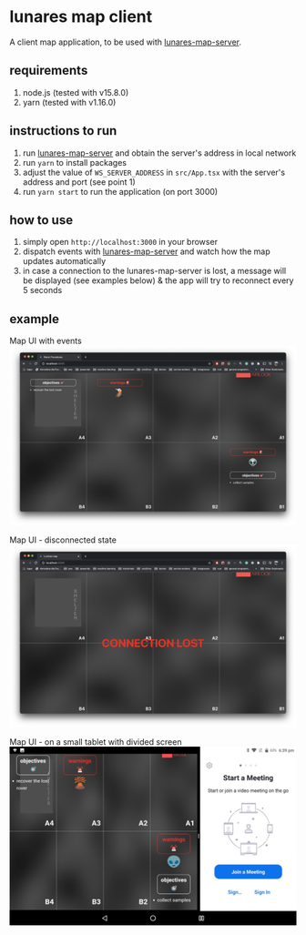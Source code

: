 # lunares map client

A client map application, to be used with [lunares-map-server](https://github.com/belfz/lunares-map-server).

## requirements

1. node.js (tested with v15.8.0)
2. yarn (tested with v1.16.0)

## instructions to run

1. run [lunares-map-server](https://github.com/belfz/lunares-map-server) and obtain the server's address in local network
2. run `yarn` to install packages
3. adjust the value of `WS_SERVER_ADDRESS` in `src/App.tsx` with the server's address and port (see point 1)
4. run `yarn start` to run the application (on port 3000)

## how to use

1. simply open `http://localhost:3000` in your browser
2. dispatch events with [lunares-map-server](https://github.com/belfz/lunares-map-server) and watch how the map updates automatically
3. in case a connection to the lunares-map-server is lost, a message will be displayed (see examples below) & the app will try to reconnect every 5 seconds

## example

Map UI with events
![map-ui](example-screenshots/map-ui.png)

Map UI - disconnected state
![map-ui](example-screenshots/map-ui-disconnected.png)

Map UI - on a small tablet with divided screen
![map-ui](example-screenshots/map-tablet.jpeg)
